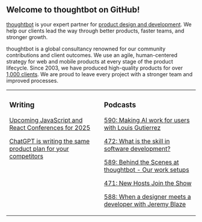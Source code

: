 ## Welcome to thoughtbot on GitHub!

[thoughtbot][1] is your expert partner for [product design and development][2].
We help our clients lead the way through better products, faster teams, and stronger growth.

thoughtbot is a global consultancy renowned for our community contributions and
client outcomes. We use an agile, human-centered strategy for web and mobile
products at every stage of the product lifecycle. Since 2003, we have produced
high-quality products for over [1,000 clients][3]. We are proud to leave every
project with a stronger team and improved processes.

<table><tr><td valign="top" width="50%">

### Writing

<!-- blog starts -->
[Upcoming JavaScript and React Conferences for 2025](https://feed.thoughtbot.com/link/24077/17130875/upcoming-javascript-and-react-conferences-for-2025)

[ChatGPT is writing the same product plan for your competitors](https://feed.thoughtbot.com/link/24077/17129359/chatgpt-is-writing-the-same-product-plan-for-your-competitors)

<!-- blog ends -->
</td><td valign="top" width="50%">

### Podcasts

<!-- podcasts starts -->
[590: Making AI work for users with Louis Gutierrez](https://podcast.thoughtbot.com/590)

[472: What is the skill in software development?](https://bikeshed.thoughtbot.com/472)

[589: Behind the Scenes at thoughtbot - Our work setups](https://podcast.thoughtbot.com/589)

[471: New Hosts Join the Show](https://bikeshed.thoughtbot.com/471)

[588: When a designer meets a developer with Jeremy Blaze](https://podcast.thoughtbot.com/588)

<!-- podcasts ends -->
</td></tr></table>

[1]: https://thoughtbot.com
[2]: https://thoughtbot.com/services
[3]: https://thoughtbot.com/case-studies
